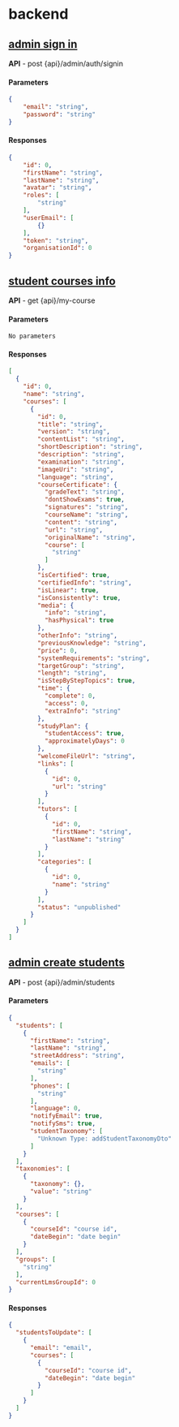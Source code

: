 # backend

## [admin sign in](http://xpectum-backend-develop-1367682842.us-east-1.elb.amazonaws.com/docs/#/admin%20auth/post_admin_auth_signin)

**API** - post {api}/admin/auth/signin

#### Parameters

```json
{
    "email": "string",
    "password": "string"
}
```

#### Responses
```json
{
    "id": 0,
    "firstName": "string",
    "lastName": "string",
    "avatar": "string",
    "roles": [
        "string"
    ],
    "userEmail": [
        {}
    ],
    "token": "string",
    "organisationId": 0
}
```


## [student courses info](http://xpectum-backend-develop-1367682842.us-east-1.elb.amazonaws.com/docs/#/my-course/get_my_course)

**API** - get {api}/my-course

#### Parameters

```No parameters```

#### Responses
```json
[
  {
    "id": 0,
    "name": "string",
    "courses": [
      {
        "id": 0,
        "title": "string",
        "version": "string",
        "contentList": "string",
        "shortDescription": "string",
        "description": "string",
        "examination": "string",
        "imageUri": "string",
        "language": "string",
        "courseCertificate": {
          "gradeText": "string",
          "dontShowExams": true,
          "signatures": "string",
          "courseName": "string",
          "content": "string",
          "url": "string",
          "originalName": "string",
          "course": [
            "string"
          ]
        },
        "isCertified": true,
        "certifiedInfo": "string",
        "isLinear": true,
        "isConsistently": true,
        "media": {
          "info": "string",
          "hasPhysical": true
        },
        "otherInfo": "string",
        "previousKnowledge": "string",
        "price": 0,
        "systemRequirements": "string",
        "targetGroup": "string",
        "length": "string",
        "isStepByStepTopics": true,
        "time": {
          "complete": 0,
          "access": 0,
          "extraInfo": "string"
        },
        "studyPlan": {
          "studentAccess": true,
          "approximatelyDays": 0
        },
        "welcomeFileUrl": "string",
        "links": [
          {
            "id": 0,
            "url": "string"
          }
        ],
        "tutors": [
          {
            "id": 0,
            "firstName": "string",
            "lastName": "string"
          }
        ],
        "categories": [
          {
            "id": 0,
            "name": "string"
          }
        ],
        "status": "unpublished"
      }
    ]
  }
]
```


## [admin create students](http://xpectum-backend-develop-1367682842.us-east-1.elb.amazonaws.com/docs/#/admin%20student/post_admin_students)

**API** - post {api}/admin/students

#### Parameters

```json
{
  "students": [
    {
      "firstName": "string",
      "lastName": "string",
      "streetAddress": "string",
      "emails": [
        "string"
      ],
      "phones": [
        "string"
      ],
      "language": 0,
      "notifyEmail": true,
      "notifySms": true,
      "studentTaxonomy": [
        "Unknown Type: addStudentTaxonomyDto"
      ]
    }
  ],
  "taxonomies": [
    {
      "taxonomy": {},
      "value": "string"
    }
  ],
  "courses": [
    {
      "courseId": "course id",
      "dateBegin": "date begin"
    }
  ],
  "groups": [
    "string"
  ],
  "currentLmsGroupId": 0
}
```

#### Responses
```json
{
  "studentsToUpdate": [
    {
      "email": "email",
      "courses": [
        {
          "courseId": "course id",
          "dateBegin": "date begin"
        }
      ]
    }
  ]
}
```
